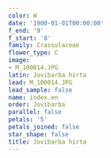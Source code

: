 ```yaml
---
color: W
date: '1900-01-01T00:00:00'
f_end: '9'
f_start: '8'
family: Crassulaceae
flower_type: C
image:
- M_100014.JPG
latin: Jovibarba hirta
lead: M_100014.JPG
lead_sample: false
name: index.en
order: Jovibarba
parallel: false
petals: '5'
petals_joined: false
star_shape: false
title: Jovibarba hirta
---
```


